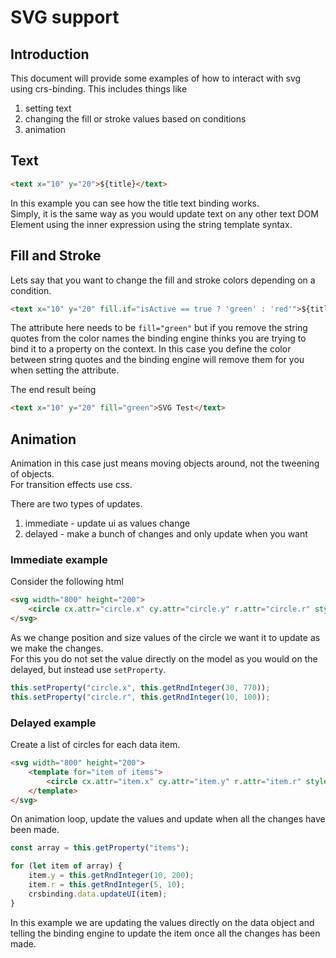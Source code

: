 # SVG support

## Introduction
This document will provide some examples of how to interact with svg using crs-binding.
This includes things like

1. setting text
1. changing the fill or stroke values based on conditions
1. animation

## Text
```html
<text x="10" y="20">${title}</text>
```

In this example you can see how the title text binding works.  
Simply, it is the same way as you would update text on any other text DOM Element using the inner expression using the string template syntax.

## Fill and Stroke
Lets say that you want to change the fill and stroke colors depending on a condition.

```html
<text x="10" y="20" fill.if="isActive == true ? 'green' : 'red'">${title}</text>
```

The attribute here needs to be `fill="green"` but if you remove the string quotes from the color names the binding engine thinks you are trying to bind it to a property on the context. In this case you define the color between string quotes and the binding engine will remove them for you when setting the attribute.

The end result being

```html
<text x="10" y="20" fill="green">SVG Test</text>
```

## Animation
Animation in this case just means moving objects around, not the tweening of objects.  
For transition effects use css.  

There are two types of updates.

1. immediate - update ui as values change
1. delayed - make a bunch of changes and only update when you want

### Immediate example
Consider the following html

```html
<svg width="800" height="200">
    <circle cx.attr="circle.x" cy.attr="circle.y" r.attr="circle.r" style="fill: #ffbb00"></circle>
</svg>
```

As we change position and size values of the circle we want it to update as we make the changes.  
For this you do not set the value directly on the model as you would on the delayed, but instead use `setProperty`.

```js
this.setProperty("circle.x", this.getRndInteger(30, 770));
this.setProperty("circle.r", this.getRndInteger(10, 100));
```

### Delayed example
Create a list of circles for each data item.

```html
<svg width="800" height="200">
    <template for="item of items">
        <circle cx.attr="item.x" cy.attr="item.y" r.attr="item.r" style.fill.if="item.r < 7 ? 'green' : 'red'"></circle>
    </template>
</svg>
```

On animation loop, update the values and update when all the changes have been made.

```js
const array = this.getProperty("items");

for (let item of array) {
    item.y = this.getRndInteger(10, 200);
    item.r = this.getRndInteger(5, 10);
    crsbinding.data.updateUI(item);
}
```

In this example we are updating the values directly on the data object and telling the binding engine to update the item once all the changes has been made.





